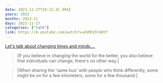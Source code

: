 ```yaml
---
date: 2023-11-27T19:12:31.494Z
years: 2023
months: 2023-11
days: 2023-11-27
categories: ["talk"]
link: https://m.youtube.com/watch?v=kSMhIht40YY
---
```

[Let's talk about changing times and minds....](https://m.youtube.com/watch?v=kSMhIht40YY)

> [If you believe in changing the world for the better, you also believe that individuals can change; there's no other way.]

> [When sharing the 'same bus' with people who think differently, some might be on for a few kilometers, some for a few thousand.]
